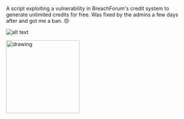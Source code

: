 A script exploiting a vulnerability in BreachForum's credit system to generate unlimited credits for free.
Was fixed by the admins a few days after and got me a ban. :disappointed:

![alt text](https://i.imgur.com/Fi9dant.jpg)

<img src="https://i.imgur.com/Fi9dant.jpg" alt="drawing" width="200"/>
